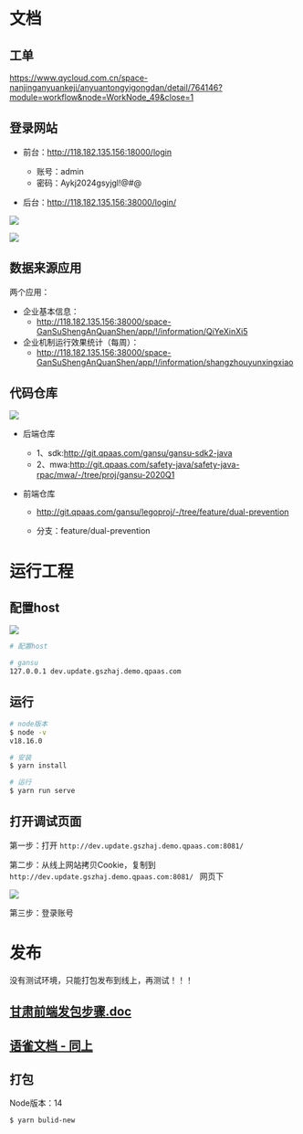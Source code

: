 

# 文档

## 工单

https://www.qycloud.com.cn/space-nanjinganyuankeji/anyuantongyigongdan/detail/764146?module=workflow&node=WorkNode_49&close=1



## 登录网站

* 前台：http://118.182.135.156:18000/login
    * 账号：admin
    * 密码：Aykj2024gsyjgl!@#@

* 后台：http://118.182.135.156:38000/login/

![](/docs/0-工单维度-项目工单记录/甘肃/images/001.png)

![](/docs/0-工单维度-项目工单记录/甘肃/images/003.png)



## 数据来源应用

两个应用：

* 企业基本信息：
    * http://118.182.135.156:38000/space-GanSuShengAnQuanShen/app/!/information/QiYeXinXi5
* 企业机制运行效果统计（每周）：
    * http://118.182.135.156:38000/space-GanSuShengAnQuanShen/app/!/information/shangzhouyunxingxiao



## 代码仓库

![](/docs/0-工单维度-项目工单记录/甘肃/images/002.png)



* 后端仓库

    * 1、sdk:http://git.qpaas.com/gansu/gansu-sdk2-java
    * 2、mwa:http://git.qpaas.com/safety-java/safety-java-rpac/mwa/-/tree/proj/gansu-2020Q1

* 前端仓库

    * http://git.qpaas.com/gansu/legoproj/-/tree/feature/dual-prevention

    * 分支：feature/dual-prevention



# 运行工程

## 配置host

![](/docs/0-工单维度-项目工单记录/甘肃/images/004.png)

```sh
# 配置host

# gansu
127.0.0.1 dev.update.gszhaj.demo.qpaas.com
```



## 运行

```sh
# node版本
$ node -v
v18.16.0

# 安装
$ yarn install

# 运行
$ yarn run serve
```



## 打开调试页面

第一步：打开 `http://dev.update.gszhaj.demo.qpaas.com:8081/`

第二步：从线上网站拷贝Cookie，复制到 `http://dev.update.gszhaj.demo.qpaas.com:8081/ ` 网页下

![](/docs/0-工单维度-项目工单记录/甘肃/images/005.png)

第三步：登录账号



# 发布

没有测试环境，只能打包发布到线上，再测试！！！

## [甘肃前端发包步骤.doc](./甘肃前端发包步骤.doc)

## [语雀文档 - 同上](https://blogqpaas.yuque.com/lzo5ti/gfq81i/qf6mpfa6rltxphhf)



## 打包

Node版本：14

```sh
$ yarn bulid-new
```

